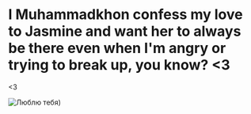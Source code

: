 
<html>
<head>
  
</head>
<body>

  <h1>I Muhammadkhon confess my love to Jasmine and want her to always be there even when I'm angry or trying to break up, you know? <3</h1>
  <p><3</p>
  <img src="C:/file/Io/love.jpg" alt="Люблю тебя)"> 

</body>
</html>
